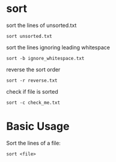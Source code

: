# sort

sort the lines of unsorted.txt

    sort unsorted.txt


sort the lines ignoring leading whitespace

    sort -b ignore_whitespace.txt


reverse the sort order

    sort -r reverse.txt


check if file is sorted

    sort -c check_me.txt



# Basic Usage

Sort the lines of a file:

    sort <file>


